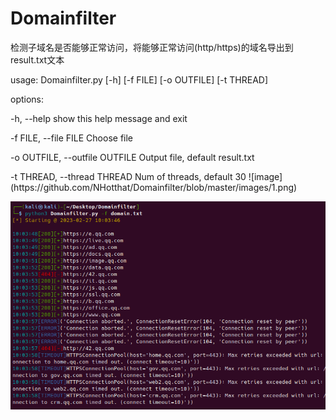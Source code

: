 # Domainfilter
<p>检测子域名是否能够正常访问，将能够正常访问(http/https)的域名导出到result.txt文本</p>
<p>usage: Domainfilter.py [-h] [-f FILE] [-o OUTFILE] [-t THREAD]</p>

<p>options:</p>
<p>  -h, --help            show this help message and exit</p>
<p>  -f FILE, --file FILE  Choose file</p>
<p>  -o OUTFILE, --outfile OUTFILE
                       Output file, default result.txt</p>
-t THREAD, --thread THREAD
                      Num of threads, default 30
![image](https://github.com/NHotthat/Domainfilter/blob/master/images/1.png)

![image](https://github.com/NHotthat/Domainfilter/blob/master/images/2.png)

